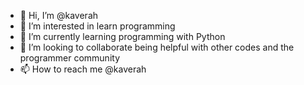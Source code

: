 - 👋 Hi, I’m @kaverah
- 👀 I’m interested in learn programming
- 🌱 I’m currently learning programming with Python
- 💞️ I’m looking to collaborate being helpful with other codes and the programmer community
- 📫 How to reach me @kaverah

<!---
kaverah/kaverah is a ✨ special ✨ repository because its `README.md` (this file) appears on your GitHub profile.
You can click the Preview link to take a look at your changes.
--->
